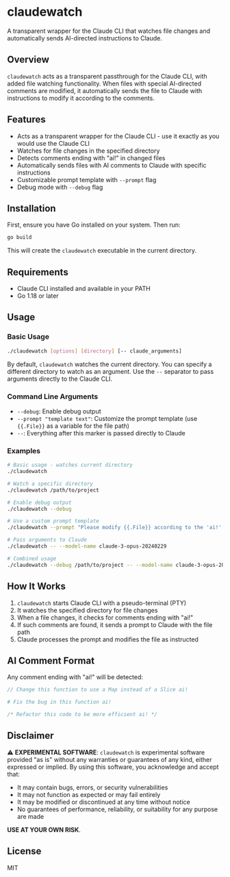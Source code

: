 # claudewatch

A transparent wrapper for the Claude CLI that watches file changes and automatically sends AI-directed instructions to Claude.

## Overview

`claudewatch` acts as a transparent passthrough for the Claude CLI, with added file watching functionality. When files
with special AI-directed comments are modified, it automatically sends the file to Claude with instructions to modify it
according to the comments.

## Features

- Acts as a transparent wrapper for the Claude CLI - use it exactly as you would use the Claude CLI
- Watches for file changes in the specified directory
- Detects comments ending with "ai!" in changed files
- Automatically sends files with AI comments to Claude with specific instructions
- Customizable prompt template with `--prompt` flag
- Debug mode with `--debug` flag

## Installation

First, ensure you have Go installed on your system. Then run:

```bash
go build
```

This will create the `claudewatch` executable in the current directory.

## Requirements

- Claude CLI installed and available in your PATH
- Go 1.18 or later

## Usage

### Basic Usage

```bash
./claudewatch [options] [directory] [-- claude_arguments]
```

By default, `claudewatch` watches the current directory. You can specify a different directory to watch as an argument. Use the `--` separator to pass arguments directly to the Claude CLI.

### Command Line Arguments

- `--debug`: Enable debug output
- `--prompt "template text"`: Customize the prompt template (use `{{.File}}` as a variable for the file path)
- `--`: Everything after this marker is passed directly to Claude

### Examples

```bash
# Basic usage - watches current directory
./claudewatch

# Watch a specific directory
./claudewatch /path/to/project

# Enable debug output
./claudewatch --debug

# Use a custom prompt template
./claudewatch --prompt "Please modify {{.File}} according to the 'ai!' comments."

# Pass arguments to Claude
./claudewatch -- --model-name claude-3-opus-20240229

# Combined usage
./claudewatch --debug /path/to/project -- --model-name claude-3-opus-20240229
```

## How It Works

1. `claudewatch` starts Claude CLI with a pseudo-terminal (PTY)
2. It watches the specified directory for file changes
3. When a file changes, it checks for comments ending with "ai!"
4. If such comments are found, it sends a prompt to Claude with the file path
5. Claude processes the prompt and modifies the file as instructed

## AI Comment Format

Any comment ending with "ai!" will be detected:

```go
// Change this function to use a Map instead of a Slice ai!
```

```python
# Fix the bug in this function ai!
```

```js
/* Refactor this code to be more efficient ai! */
```

## Disclaimer

⚠️ **EXPERIMENTAL SOFTWARE**: `claudewatch` is experimental software provided "as is" without any warranties or guarantees of any kind, either expressed or implied. By using this software, you acknowledge and accept that:

- It may contain bugs, errors, or security vulnerabilities
- It may not function as expected or may fail entirely
- It may be modified or discontinued at any time without notice
- No guarantees of performance, reliability, or suitability for any purpose are made

**USE AT YOUR OWN RISK**.

## License

MIT
